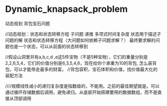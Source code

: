 # Dynamic_knapsack_problem
动态规划 背包宝石问题


//动态规划：状态和状态转移方程   子问题  递推  多项式时间复杂度   状态用于描述子问题的解   状态和状态转移方程（大问题如何依赖子问题求解？）   最终要求解的问题也是一个状态，可以从前面的状态转移到

//假设山洞里共有a,b,c,d ,e这5件宝物（不是5种宝物），它们的重量分别是2,2,6,5,4，它们的价值分别是6,3,5,4,6，现在给你个承重为10的背包, 怎么装背包，可以才能带走最多的财富。
//背包容积，宝石体积和价值，找价值最大化的装配方法

////规模线性减小的递归复杂度是指数级的，不能用。之前的最佳期望就是。可以通过循环存储数据后调用，避免递归。从底部开始搭建要用的数据数组，而不是直接从顶部调用
